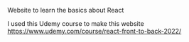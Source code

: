 Website to learn the basics about React

I used this Udemy course to make this website
https://www.udemy.com/course/react-front-to-back-2022/